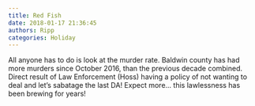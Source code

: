 ```yaml
---
title: Red Fish
date: 2018-01-17 21:36:45
authors: Ripp
categories: Holiday
---
```


 All anyone has to do is look at the murder rate.  Baldwin county has had more murders since October 2016, than the previous decade combined. Direct result of Law Enforcement (Hoss) having a policy of not wanting to deal and let’s sabatage the last DA!  Expect more... this lawlessness has been brewing for years!